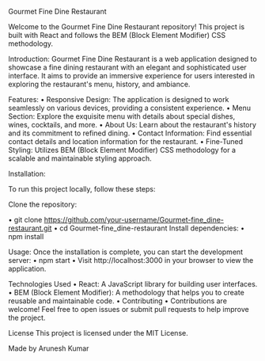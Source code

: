 Gourmet Fine Dine Restaurant

Welcome to the Gourmet Fine Dine Restaurant repository! This project is built with React and follows the BEM (Block Element Modifier) CSS methodology.

Introduction:
Gourmet Fine Dine Restaurant is a web application designed to showcase a fine dining restaurant with an elegant and sophisticated user interface. It aims to provide an immersive experience for users interested in exploring the restaurant's menu, history, and ambiance.

Features:
•	Responsive Design: The application is designed to work seamlessly on various devices, providing a     consistent experience.
•	Menu Section: Explore the exquisite menu with details about special dishes, wines, cocktails, and more.
•	About Us: Learn about the restaurant's history and its commitment to refined dining.
•	Contact Information: Find essential contact details and location information for the restaurant.
•	Fine-Tuned Styling: Utilizes BEM (Block Element Modifier) CSS methodology for a scalable and maintainable styling approach.

Installation:

To run this project locally, follow these steps:

Clone the repository:

•	git clone https://github.com/your-username/Gourmet-fine_dine-restaurant.git
•	cd Gourmet-fine_dine-restaurant
Install dependencies:
•	npm install

Usage:
Once the installation is complete, you can start the development server:
•	npm start
•	Visit http://localhost:3000 in your browser to view the application.

Technologies Used
•	React: A JavaScript library for building user interfaces.
•	BEM (Block Element Modifier): A methodology that helps you to create reusable and maintainable code.
•	Contributing
•	Contributions are welcome! Feel free to open issues or submit pull requests to help improve the project.

License
This project is licensed under the MIT License.

Made by
Arunesh Kumar
